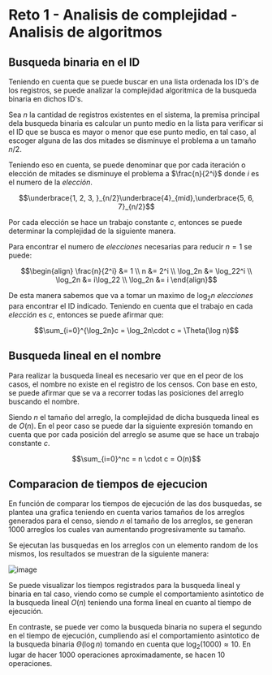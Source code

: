 # Reto 1 - Analisis de complejidad - Analisis de algoritmos

## Busqueda binaria en el ID

Teniendo en cuenta que se puede buscar en una lista ordenada los ID's de los registros, se puede analizar la complejidad algoritmica de la busqueda binaria en dichos ID's.

Sea $n$ la cantidad de registros existentes en el sistema, la premisa principal dela busqueda binaria es calcular un punto medio en la lista para verificar si el ID que se busca es mayor o menor que ese punto medio, en tal caso, al escoger alguna de las dos mitades se disminuye el problema a un tamaño $n/2$.

Teniendo eso en cuenta, se puede denominar que por cada iteración o elección de mitades se disminuye el problema a $\frac{n}{2^i}$ donde $i$ es el numero de la _elección_. 

$$\underbrace{1, 2, 3, }_{n/2}\underbrace{4}_{mid},\underbrace{5, 6, 7}_{n/2}$$

Por cada elección se hace un trabajo constante $c$, entonces se puede determinar la complejidad de la siguiente manera.

Para encontrar el numero de _elecciones_ necesarias para reducir $n = 1$ se puede:

$$\begin{align}
    \frac{n}{2^i} &= 1 \\
    n &= 2^i \\
    \log_2n &= \log_22^i \\
    \log_2n &= i\log_22 \\
    \log_2n &= i
\end{align}$$

De esta manera sabemos que va a tomar un maximo de $\log_2n$ _elecciones_ para encontrar el ID indicado. Teniendo en cuenta que el trabajo en cada _elección_ es $c$, entonces se puede afirmar que:

$$\sum_{i=0}^{\log_2n}c = \log_2n\cdot c = \Theta(\log n)$$

## Busqueda lineal en el nombre

Para realizar la busqueda lineal es necesario ver que en el peor de los casos, el nombre no existe en el registro de los censos. Con base en esto, se puede afirmar que se va a recorrer todas las posiciones del arreglo buscando el nombre.

Siendo $n$ el tamaño del arreglo, la complejidad de dicha busqueda lineal es de $O(n)$. En el peor caso se puede dar la siguiente expresión tomando en cuenta que por cada posición del arreglo se asume que se hace un trabajo constante $c$.

$$\sum_{i=0}^nc = n \cdot c = O(n)$$


## Comparacion de tiempos de ejecucion

En función de comparar los tiempos de ejecución de las dos busquedas, se plantea una grafica teniendo en cuenta varios tamaños de los arreglos generados para el censo, siendo $n$ el tamaño de los arreglos, se generan $1000$ arreglos los cuales van aumentando progresivamente su tamaño.

Se ejecutan las busquedas en los arreglos con un elemento random de los mismos, los resultados se muestran de la siguiente manera:

![image](https://hackmd.io/_uploads/HkYka1q5T.png)

Se puede visualizar los tiempos registrados para la busqueda lineal y binaria en tal caso, viendo como se cumple el comportamiento asintotico de la busqueda lineal $O(n)$ teniendo una forma lineal en cuanto al tiempo de ejecución.

En contraste, se puede ver como la busqueda binaria no supera el segundo en el tiempo de ejecución, cumpliendo así el comportamiento asintotico de la busqueda binaria $\Theta(\log n)$ tomando en cuenta que $\log_2(1000) \approx 10$. En lugar de hacer $1000$ operaciones aproximadamente, se hacen $10$ operaciones.